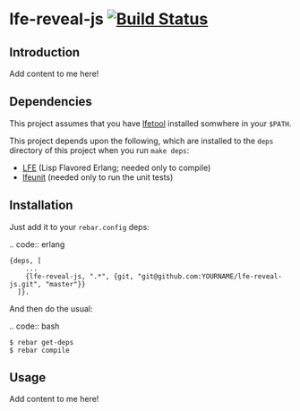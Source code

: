 # lfe-reveal-js [![Build Status](https://travis-ci.org/lfe/lfe-reveal-js.png?branch=master)](https://travis-ci.org/lfe/lfe-reveal-js)


## Introduction

Add content to me here!


## Dependencies


This project assumes that you have [lfetool](https://github.com/lfe/lfetool)
installed somwhere in your ``$PATH``.

This project depends upon the following, which are installed to the ``deps``
directory of this project when you run ``make deps``:

* [LFE](https://github.com/rvirding/lfe) (Lisp Flavored Erlang; needed only
  to compile)
* [lfeunit](https://github.com/lfe/lfeunit) (needed only to run the unit
  tests)


## Installation

Just add it to your ``rebar.config`` deps:

.. code:: erlang

    {deps, [
        ...
        {lfe-reveal-js, ".*", {git, "git@github.com:YOURNAME/lfe-reveal-js.git", "master"}}
      ]}.


And then do the usual:

.. code:: bash

    $ rebar get-deps
    $ rebar compile


## Usage

Add content to me here!


